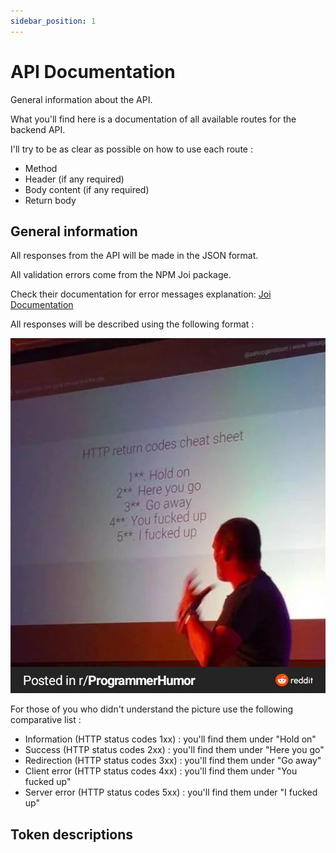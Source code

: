 ```yaml
---
sidebar_position: 1
---
```


# API Documentation

General information about the API.

What you'll find here is a documentation of all available routes for the backend API.

I'll try to be as clear as possible on how to use each route :

- Method
- Header (if any required)
- Body content (if any required)
- Return body

## General information

All responses from the API will be made in the JSON format.

All validation errors come from the NPM Joi package.

Check their documentation for error messages explanation: [Joi Documentation](https://joi.dev/api/?v=17.6.1)

All responses will be described using the following format :

![HTTP Status Codes Descriptions](./img/http_status_codes.jpeg)

For those of you who didn't understand the picture use the following comparative list :

- Information (HTTP status codes 1xx) : you'll find them under "Hold on"
- Success (HTTP status codes 2xx) : you'll find them under "Here you go"
- Redirection (HTTP status codes 3xx) : you'll find them under "Go away"
- Client error (HTTP status codes 4xx) : you'll find them under "You fucked up"
- Server error (HTTP status codes 5xx) : you'll find them under "I fucked up"

## Token descriptions